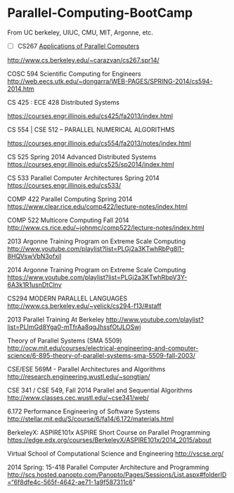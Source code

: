 Parallel-Computing-BootCamp
===========================

From UC berkeley, UIUC, CMU, MIT, Argonne, etc.

- [ ] CS267 [Applications of Parallel Computers](https://www.youtube.com/watch?v=pGFtiGW8QU0&list=PLYTiwx6hV33v8iWdAUNMmTaOX14O2CQfo)

http://www.cs.berkeley.edu/~carazvan/cs267.spr14/

COSC 594 Scientific Computing for Engineers
http://web.eecs.utk.edu/~dongarra/WEB-PAGES/SPRING-2014/cs594-2014.htm

CS 425 : ECE 428 Distributed Systems

https://courses.engr.illinois.edu/cs425/fa2013/index.html


CS 554 | CSE 512 – PARALLEL NUMERICAL ALGORITHMS

https://courses.engr.illinois.edu/cs554/fa2013/notes/index.html


CS 525 Spring 2014 Advanced Distributed Systems
https://courses.engr.illinois.edu/cs525/sp2014/index.html

CS 533 Parallel Computer Architectures Spring 2014
https://courses.engr.illinois.edu/cs533/

COMP 422 Parallel Computing  Spring 2014
https://www.clear.rice.edu/comp422/lecture-notes/index.html

COMP 522 Multicore Computing Fall 2014
http://www.cs.rice.edu/~johnmc/comp522/lecture-notes/index.html

2013 Argonne Training Program on Extreme Scale Computing
http://www.youtube.com/playlist?list=PLGj2a3KTwhRbPg8l1-8HQVswVbN3ofxil

2014 Argonne Training Program on Extreme Scale Computing
https://www.youtube.com/playlist?list=PLGj2a3KTwhRbpV3Y-6A3k1R1usnDtClnv

CS294 MODERN PARALLEL LANGUAGES
http://www.cs.berkeley.edu/~yelick/cs294-f13/#staff


2013 Parallel Training At Berkeley 
http://www.youtube.com/playlist?list=PLImGd8Yga0-mTfrAa8qgJhssfOtJLOSwj

Theory of Parallel Systems (SMA 5509)
http://ocw.mit.edu/courses/electrical-engineering-and-computer-science/6-895-theory-of-parallel-systems-sma-5509-fall-2003/

CSE/ESE 569M - Parallel Architectures and Algorithms
http://research.engineering.wustl.edu/~songtian/

CSE 341 / CSE 549, Fall 2014   Parallel and Sequential Algorithms
http://www.classes.cec.wustl.edu/~cse341/web/

6.172  Performance Engineering of Software Systems
http://stellar.mit.edu/S/course/6/fa14/6.172/materials.html


BerkeleyX: ASPIRE101x ASPIRE Short Course on Parallel Programming
https://edge.edx.org/courses/BerkeleyX/ASPIRE101x/2014_2015/about


Virtual School of Computational Science and Engineering
http://vscse.org/


2014 Spring: 15-418 Parallel Computer Architecture and Programming
http://scs.hosted.panopto.com/Panopto/Pages/Sessions/List.aspx#folderID=“6f8dfe4c-565f-4642-ae71-1a9f587311c6"
